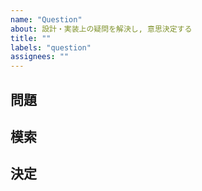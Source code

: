 ```yaml
---
name: "Question"
about: 設計・実装上の疑問を解決し, 意思決定する
title: ""
labels: "question"
assignees: ""
---
```


## 問題

<!-- 現在の問題点・解決したいことを書く -->

## 模索

<!-- 問題に対して考え, 試したことを書く -->

## 決定

<!-- 問題に対する意思決定の内容を書く -->
